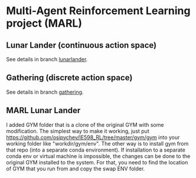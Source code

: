 # Multi-Agent Reinforcement Learning project (MARL)

## Lunar Lander (continuous action space)
See details in branch [lunarlander](https://github.com/osipychev/IE598_RL/tree/lunarlander).

## Gathering (discrete action space)
See details in branch [gathering](https://github.com/osipychev/IE598_RL/tree/gathering).

## MARL Lunar Lander
I added GYM folder that is a clone of the original GYM with some modification.
The simplest way to make it working, just put https://github.com/osipychev/IE598_RL/tree/master/gym/gym
into your working folder like "workdir/gym/env".
The other way is to install gym from that repo (into a separate conda environment).
If installation to a separate conda env or virtual machine is impossible, the changes can be done to the original GYM installed to the system.
For that, you need to find the location of GYM that you run from and copy the swap ENV folder.
